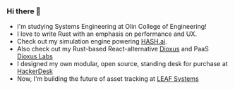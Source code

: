 ### Hi there 👋

- I'm studying Systems Engineering at Olin College of Engineering!
- I love to write Rust with an emphasis on performance and UX.
- Check out my simulation engine powering [HASH.ai](https://HASH.ai).
- Also check out my Rust-based React-alternative [Dioxus](https://github.com/jkelleyrtp/dioxus) and PaaS [Dioxus Labs](https://dioxuslabs.com)
- I designed my own modular, open source, standing desk for purchase at [HackerDesk](https://hackerdesk.com)
- Now, I'm building the future of asset tracking at [LEAF Systems](https://leaf-systems.com)

<!--
**jkelleyrtp/jkelleyrtp** is a ✨ _special_ ✨ repository because its `README.md` (this file) appears on your GitHub profile.

Here are some ideas to get you started:

- 🔭 I’m currently working on ...
- 🌱 I’m currently learning ...
- 👯 I’m looking to collaborate on ...
- 🤔 I’m looking for help with ...
- 💬 Ask me about ...
- 📫 How to reach me: ...
- 😄 Pronouns: ...
- ⚡ Fun fact: ...
-->
